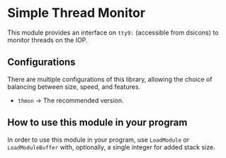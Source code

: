 # Simple Thread Monitor

This module provides an interface on `tty9:` (accessible from dsicons) to monitor threads on the IOP.

## Configurations

There are multiple configurations of this library, allowing the choice of
balancing between size, speed, and features.

*   `thmon` -> The recommended version.

## How to use this module in your program

In order to use this module in your program, use `LoadModule` or \
`LoadModuleBuffer` with, optionally, a single integer for added stack size.
